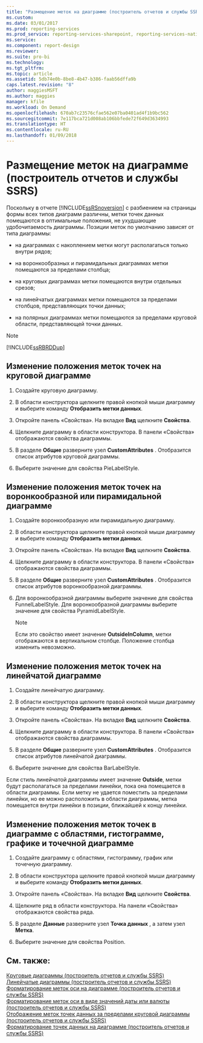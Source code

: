 ```yaml
---
title: "Размещение меток на диаграмме (построитель отчетов и службы SSRS) | Документы Майкрософт"
ms.custom: 
ms.date: 03/01/2017
ms.prod: reporting-services
ms.prod_service: reporting-services-sharepoint, reporting-services-native
ms.service: 
ms.component: report-design
ms.reviewer: 
ms.suite: pro-bi
ms.technology: 
ms.tgt_pltfrm: 
ms.topic: article
ms.assetid: 5db74e0b-8be8-4b47-b386-faab56dffa9b
caps.latest.revision: "8"
author: maggiesMSFT
ms.author: maggies
manager: kfile
ms.workload: On Demand
ms.openlocfilehash: 670ab7c23576cfae562e07ba0401ad4f1b9bc562
ms.sourcegitcommit: 7e117bca721d008ab106bbfede72f649d3634993
ms.translationtype: HT
ms.contentlocale: ru-RU
ms.lasthandoff: 01/09/2018
---
```

# <a name="position-labels-in-a-chart-report-builder-and-ssrs"></a>Размещение меток на диаграмме (построитель отчетов и службы SSRS)
  Поскольку в отчете [!INCLUDE[ssRSnoversion](../../includes/ssrsnoversion-md.md)] с разбиением на страницы формы всех типов диаграмм различны, метки точек данных помещаются в оптимальные положения, не ухудшающие удобочитаемость диаграммы. Позиции меток по умолчанию зависят от типа диаграммы:  
  
-   на диаграммах с накоплением метки могут располагаться только внутри рядов;  
  
-   на воронкообразных и пирамидальных диаграммах метки помещаются за пределами столбца;  
  
-   на круговых диаграммах метки помещаются внутри отдельных срезов;  
  
-   на линейчатых диаграммах метки помещаются за пределами столбцов, представляющих точки данных;  
  
-   на полярных диаграммах метки помещаются за пределами круговой области, представляющей точки данных.  
  
> [!NOTE]  
>  [!INCLUDE[ssRBRDDup](../../includes/ssrbrddup-md.md)]  
  
## <a name="to-change-the-position-of-point-labels-in-a-pie-chart"></a>Изменение положения меток точек на круговой диаграмме  
  
1.  Создайте круговую диаграмму.  
  
2.  В области конструктора щелкните правой кнопкой мыши диаграмму и выберите команду **Отобразить метки данных**.  
  
3.  Откройте панель «Свойства». На вкладке **Вид** щелкните **Свойства**.  
  
4.  Щелкните диаграмму в области конструктора. В панели «Свойства» отображаются свойства диаграммы.  
  
5.  В разделе **Общие** разверните узел **CustomAttributes** . Отобразится список атрибутов круговой диаграммы.  
  
6.  Выберите значение для свойства PieLabelStyle.  
  
## <a name="to-change-the-position-of-point-labels-in-a-funnel-or-pyramid-chart"></a>Изменение положения меток точек на воронкообразной или пирамидальной диаграмме  
  
1.  Создайте воронкообразную или пирамидальную диаграмму.  
  
2.  В области конструктора щелкните правой кнопкой мыши диаграмму и выберите команду **Отобразить метки данных**.  
  
3.  Откройте панель «Свойства». На вкладке **Вид** щелкните **Свойства**.  
  
4.  Щелкните диаграмму в области конструктора. В панели «Свойства» отображаются свойства диаграммы.  
  
5.  В разделе **Общие** разверните узел **CustomAttributes** . Отобразится список атрибутов воронкообразной диаграммы.  
  
6.  Для воронкообразной диаграммы выберите значение для свойства FunnelLabelStyle. Для воронкообразной диаграммы выберите значение для свойства PyramidLabelStyle.  
  
    > [!NOTE]  
    >  Если это свойство имеет значение **OutsideInColumn**, метки отображаются в вертикальном столбце. Положение столбца изменить невозможно.  
  
## <a name="to-change-the-position-of-point-labels-in-a-bar-chart"></a>Изменение положения меток точек на линейчатой диаграмме  
  
1.  Создайте линейчатую диаграмму.  
  
2.  В области конструктора щелкните правой кнопкой мыши диаграмму и выберите команду **Отобразить метки данных**.  
  
3.  Откройте панель «Свойства». На вкладке **Вид** щелкните **Свойства**.  
  
4.  Щелкните диаграмму в области конструктора. В панели «Свойства» отображаются свойства диаграммы.  
  
5.  В разделе **Общие** разверните узел **CustomAttributes** . Отобразится список атрибутов линейчатой диаграммы.  
  
6.  Выберите значение для свойства BarLabelStyle.  
  
 Если стиль линейчатой диаграммы имеет значение **Outside**, метки будут располагаться за пределами линейки, пока она помещается в области диаграммы. Если метку не удается поместить за пределами линейки, но ее можно расположить в области диаграммы, метка помещается внутри линейки в позиции, ближайшей к концу линейки.  
  
## <a name="to-change-the-position-of-point-labels-in-an-area-column-line-or-scatter-chart"></a>Изменение положения меток точек в диаграмме с областями, гистограмме, графике и точечной диаграмме  
  
1.  Создайте диаграмму с областями, гистограмму, график или точечную диаграмму.  
  
2.  В области конструктора щелкните правой кнопкой мыши диаграмму и выберите команду **Отобразить метки данных**.  
  
3.  Откройте панель «Свойства». На вкладке **Вид** щелкните **Свойства**.  
  
4.  Щелкните ряд в области конструктора. На панели «Свойства» отображаются свойства ряда.  
  
5.  В разделе **Данные** разверните узел **Точка данных** , а затем узел **Метка**.  
  
6.  Выберите значение для свойства Position.  
  
## <a name="see-also"></a>См. также:  
 [Круговые диаграммы (построитель отчетов и службы SSRS)](../../reporting-services/report-design/pie-charts-report-builder-and-ssrs.md)   
 [Линейчатые диаграммы (построитель отчетов и службы SSRS)](../../reporting-services/report-design/bar-charts-report-builder-and-ssrs.md)   
 [Форматирование меток оси на диаграмме (построитель отчетов и службы SSRS)](../../reporting-services/report-design/formatting-axis-labels-on-a-chart-report-builder-and-ssrs.md)   
 [Форматирование меток оси в виде значений даты или валюты &#40;построитель отчетов и службы SSRS&#41;](../../reporting-services/report-design/format-axis-labels-as-dates-or-currencies-report-builder-and-ssrs.md)   
 [Отображение меток точек данных за пределами круговой диаграммы (построитель отчетов и службы SSRS)](../../reporting-services/report-design/display-data-point-labels-outside-a-pie-chart-report-builder-and-ssrs.md)   
 [Форматирование точек данных на диаграмме (построитель отчетов и службы SSRS)](../../reporting-services/report-design/formatting-data-points-on-a-chart-report-builder-and-ssrs.md)  
  
  
